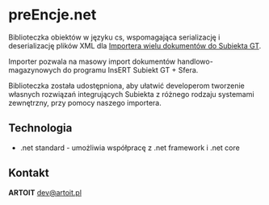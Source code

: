 # preEncje.net
Biblioteczka obiektów w języku cs, wspomagająca serializację i deserializację plików XML dla [Importera wielu dokumentów do Subiekta GT](https://www.artoit.pl/moduly/gt/import_zamowien.html#nav).

Importer pozwala na masowy import dokumentów handlowo-magazynowych do programu InsERT Subiekt GT + Sfera. 

Biblioteczka została udostępniona, aby ułatwić developerom tworzenie własnych rozwiązań integrujących Subiekta z różnego rodzaju systemami zewnętrzny, przy pomocy naszego importera.

## Technologia
* .net standard - umożliwia współpracę z .net framework i .net core

## Kontakt
__ARTOIT__
dev@artoit.pl
